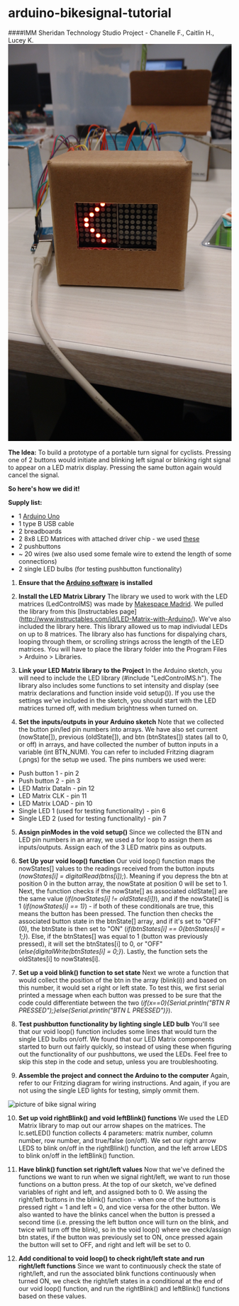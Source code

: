 # arduino-bikesignal-tutorial
####IMM Sheridan Technology Studio Project - Chanelle F., Caitlin H., Lucey K.
![bike signal with blink](https://github.com/caitlinhaaf/arduino-bikesignal-tutorial/blob/master/Media/IMG_20151203_161531171.jpg)

__The Idea:__
To build a prototype of a portable turn signal for cyclists. Pressing one of 2 buttons would initiate and blinking left signal or blinking right signal to appear on a LED matrix display. Pressing the same button again would cancel the signal.  

__So here's how we did it!__

__Supply list:__
* 1 [Arduino Uno](https://www.arduino.cc/en/Main/ArduinoBoardUno)
* 1 type B USB cable
* 2 breadboards
* 2 8x8 LED Matrices with attached driver chip - we used [these](https://www.creatroninc.com/product/8x8-led-matrix-board/)
* 2 pushbuttons
* ~ 20 wires (we also used some female wire to extend the length of some connections)
* 2 single LED bulbs (for testing pushbutton functionality)

1. __Ensure that the [Arduino software](https://www.arduino.cc/en/Main/Software) is installed__

2. __Install the LED Matrix Library__ The library we used to work with the LED matrices (LedControlMS) was made by [Makespace Madrid](http://makespacemadrid.org/). We pulled the library from this [Instructables page] (http://www.instructables.com/id/LED-Matrix-with-Arduino/). We've also included the library here. This library allowed us to map indiviudal LEDs on up to 8 matrices. The library also has functions for dispalying chars, looping through them, or scrolling strings across the length of the LED matrices. You will have to place the library folder into the Program Files > Arduino > Libraries.

3. __Link your LED Matrix library to the Project__ In the Arduino sketch, you will need to include the LED library (#include "LedControlMS.h"). The library also includes some functions to set intensity and display (see matrix declarations and function inside void setup()). If you use the settings we've included in the sketch, you should start with the LED matrices turned off, with medium brightness when turned on.

4. __Set the inputs/outputs in your Arduino sketch__ Note that we collected the button pin/led pin numbers into arrays. We have also set current (nowState[]), previous (oldState[]), and btn (btnStates[]) states (all to 0, or off) in arrays, and have collected the number of button inputs in a variable (int BTN_NUM). You can refer to included Fritzing diagram (.pngs) for the setup we used. The pins numbers we used were:
 * Push button 1 - pin 2
 * Push button 2 - pin 3 
 * LED Matrix DataIn - pin 12
 * LED Matrix CLK - pin 11
 * LED Matrix LOAD - pin 10
 * Single LED 1 (used for testing functionality) - pin 6
 * Single LED 2 (used for testing functionality) - pin 7

5. __Assign pinModes in the void setup()__ Since we collected the BTN and LED pin numbers in an array, we used a for loop to assign them as inputs/outputs. Assign each of the 3 LED matrix pins as outputs. 

6. __Set Up your void loop() function__ Our void loop() function maps the nowStates[] values to the readings received from the button inputs (_nowStates[i] = digitalRead(btns[i]);_). Meaning if you depress the btn at position 0 in the button array, the nowState at position 0 will be set to 1. Next, the function checks if the nowState[] as associated oldState[] are the same value (_if(nowStates[i] != oldStates[i])_), and if the nowState[] is 1 (_if(nowStates[i] == 1)_)  - if both of these conditionals are true, this means the button has been pressed. The function then checks the associated button state in the btnState[] array, and if it's set to "OFF" (0), the btnState is then set to "ON" (_if(btnStates[i] == 0{btnStates[i] = 1;}_). Else, if the btnStates[] was equal to 1 (button was previously pressed), it will set the btnStates[i] to 0, or "OFF" (_else{digitalWrite(btnStates[i] = 0;}_). Lastly, the function sets the oldStates[i] to nowStates[i].

7. __Set up a void blink() function to set state__ Next we wrote a function that would collect the position of the btn in the array (blink(i)) and based on this number, it would set a right or left state. To test this, we first serial printed a message when each button was pressed to be sure that the code could differentiate between the two (_if(x==0){Serial.println("BTN R PRESSED");}else{Serial.println("BTN L PRESSED")}_).

8. __Test pushbutton functionality by lighting single LED bulb__ You'll see that our void loop() function includes some lines that would turn the single LED bulbs on/off. We found that our LED Matrix components started to burn out fairly quickly, so instead of using these when figuring out the functionality of our pushbuttons, we used the LEDs. Feel free to skip this step in the code and setup, unless you are troubleshooting.

9. __Assemble the project and connect the Arduino to the computer__ Again, refer to our Fritzing diagram for wiring instructions. And again, if you are not using the single LED lights for testing, simply ommit them.

![picture of bike signal wiring](https://github.com/caitlinhaaf/arduino-bikesignal-tutorial/blob/master/Media/IMG_20151203_104801142_HDR%20(1).jpg)

10. __Set up void rightBlink() and void leftBlink() functions__ We used the LED Matrix library to map out our arrow shapes on the matrices. The lc.setLED() function collects 4 parameters: matrix number, column number, row number, and true/false (on/off). We set our right arrow LEDS to blink on/off in the rightBlink() function, and the left arrow LEDS to blink on/off in the leftBlink() function. 

11. __Have blink() function set right/left values__ Now that we've defined the functions we want to run when we signal right/left, we want to run those functions on a button press. At the top of our sketch, we've defined variables of right and left, and assigned both to 0. We assing the right/left buttons in the blink() function - when one of the buttons is pressed right = 1 and left = 0, and vice versa for the other button. We also wanted to have the blinks cancel when the button is pressed a second time (i.e. pressing the left button once will turn on the blink, and twice will turn off the blink), so in the void loop() where we check/assign btn states, if the button was previously set to ON, once pressed again the button will set to OFF, and right and left will be set to 0.

12. __Add conditional to void loop() to check right/left state and run right/left functions__ Since we want to continuously check the state of right/left, and run the associated blink functions continuously when turned ON, we check the right/left states in a conditional at the end of our void loop() function, and run the rightBlink() and leftBlink() functions based on these values.



